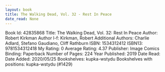 ```yaml
---
layout: book
title: The Walking Dead, Vol. 32 - Rest In Peace
date_read: None
---
```


Book Id: 42835868
Title: The Walking Dead, Vol. 32: Rest In Peace
Author: Robert Kirkman
Author l-f: Kirkman, Robert
Additional Authors: Charlie Adlard, Stefano Gaudiano, Cliff Rathburn
ISBN: 1534312412
ISBN13: 9781534312418
My Rating: 0
Average Rating: 4.37
Publisher: Image Comics
Binding: Paperback
Number of Pages: 224
Year Published: 2019
Date Read: 
Date Added: 2020/05/25
Bookshelves: kupka-wstydu
Bookshelves with positions: kupka-wstydu (#1429)


